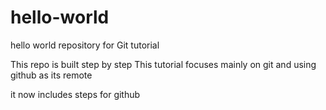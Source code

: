 # hello-world

hello world repository for Git tutorial

This repo is built step by step
This tutorial focuses mainly on git and using github as its remote

it now includes steps for github
